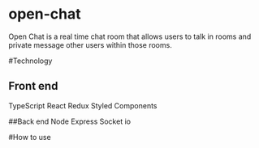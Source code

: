 # open-chat

Open Chat is a real time chat room that allows users to talk in rooms and private message other users within those rooms.

#Technology

## Front end
TypeScript React Redux Styled Components

##Back end
Node Express Socket io

#How to use


